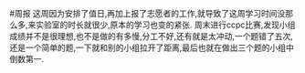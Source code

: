 #周报
这周因为安排了值日,再加上报了志愿者的工作,就导致了这周学习时间没那么多,来实验室的时长就很少,原本的学习也变的紧张.
周末进行ccpc比赛,发现小组成绩并不是很理想,也不是做的有多慢,分工不好,还有就是太冲动,一个题错了五次,还是一个简单的题,一下就和别的小组拉开了距离,最后也就在做出三个题的小组中倒数第一.
